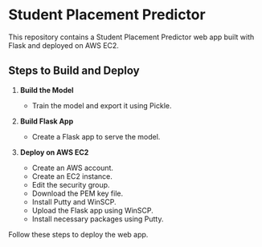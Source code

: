 # Student Placement Predictor

This repository contains a Student Placement Predictor web app built with Flask and deployed on AWS EC2.

## Steps to Build and Deploy

1. **Build the Model**
   - Train the model and export it using Pickle.

2. **Build Flask App**
   - Create a Flask app to serve the model.

3. **Deploy on AWS EC2**
   - Create an AWS account.
   - Create an EC2 instance.
   - Edit the security group.
   - Download the PEM key file.
   - Install Putty and WinSCP.
   - Upload the Flask app using WinSCP.
   - Install necessary packages using Putty.

Follow these steps to deploy the web app.
